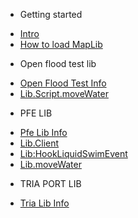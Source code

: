 - Getting started
* [Intro](README.md)
* [How to load MapLib](MapLib_Import.md)
- Open flood test lib
* [Open Flood Test Info](openfloodtest/OpenFloodTest.md)
* [Lib.Script.moveWater](openfloodtest/Lib.moveWater.md)
- PFE LIB
* [Pfe Lib Info](Pfe/Main.md)
* [Lib.Client](Pfe/Client.md)
* [Lib:HookLiquidSwimEvent](Pfe/HookLiquidSwimEvent.md)
* [Lib.moveWater](openfloodtest/Lib.moveWater.md)
- TRIA PORT LIB
* [Tria Lib Info](Tria.os/Main.md)